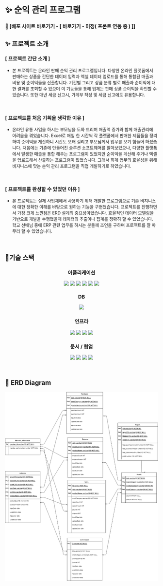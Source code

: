 # ✨ 순익 관리 프로그램

### 📢 [배포 사이트 바로가기 - [ 바로가기 - 미정( 프론트 연동 중 ) ]]


## ✨ 프로젝트 소개

### [ 프로젝트 간단 소개 ]

- 본 프로젝트는 온라인 판매 순익 관리 프로그램입니다. 다양한 온라인 플랫폼에서 판매하는 상품을 간단한 데이터 입력과 엑셀 데이터 업로드를 통해 통합된 매출과 비용 및 순이익들을 산출합니다. 기간별 그리고 상품 분류 별로 매출과 순이익에 대한 결과를 조회할 수 있으며 이 기능들을 통해 업체는 판매 상품 순이익을 확인할 수 있습니다. 또한 매년 세금 신고시, 가계부 작성 및 세금 신고에도 유용합니다.
  
  <br/>

### [ 프로젝트를 처음 기획을 생각한 이유 ]

- 온라인 유통 사업을 하시는 부모님을 도와 드리며 매출액 증가와 함께 매출관리에 어려움을 겪었습니다. Excel로 매일 한 시간씩 각 플랫폼에서 판매한 제품들을 정리하여 순이익을 계산하니 시간도 오래 걸리고 부모님께서 업무를 보기 힘들어 하셨습니다. 처음에는 기존에 만들어진 솔루션 소프트웨어를 알아보았으나, 다양한 플랫폼에서 발생한 매출을 통합 해주는 프로그램이 있었지만 순이익을 계산해 주거나 엑셀을 업로드해서 산출하는 프로그램이 없었습니다. 그래서 회계 업무의 효율성을 위해 비지니스에 맞는 순익 관리 프로그램을 직접 개발하기로 하였습니다.

  <br/>

### [ 프로젝트를 완성할 수 있었던 이유 ]

- 본 프로젝트는 실제 사업체에서 사용하기 위해 개발한 프로그램으로 기존 비지니스에 대한 정확한 이해를 바탕으로 원하는 기능을 구현했습니다. 프로젝트를 진행하면서 가장 크게 느낀점은 ERD 설계의 중요성이었습니다. 효율적인 데이터 모델링을 기반으로 개발을 수행했을때 데이터의 추출이나 집계를 정확히 할 수 있었습니다. 학교 선배님 중에 ERP 관련 업무를 하시는 분들께 조언을 구하며 프로젝트를 잘 마무리 할 수 있었습니다. 


  <br/>

## 👨‍기술 스택

<h3 align="center">어플리케이션</h3>

<p align="center">

<img src="https://img.shields.io/badge/Java 17-008FC7?style=for-the-badge&logo=Java&logoColor=white"/>
<img src="https://img.shields.io/badge/spring 3-%236DB33F.svg?style=for-the-badge&logo=spring&logoColor=white"/>
<img src="https://img.shields.io/badge/Spring Security-6DB33F?style=for-the-badge&logo=Spring Security&logoColor=white"/>
<img src="https://img.shields.io/badge/-MyBatis-blue?style=for-the-badge"/>
<img src="https://img.shields.io/badge/Gradle-02303A?style=for-the-badge&logo=Gradle&logoColor=white"/>
<img src="https://img.shields.io/badge/RESTFUL API-%23DD0031.svg?style=for-the-badge&logo=redis&logoColor=white"/>

</p>


<h3 align="center">DB</h3>

<p align="center">  
<img src="https://img.shields.io/badge/mysql-%2300f.svg?style=for-the-badge&logo=mysql&logoColor=white"/>


</p>

<h3 align="center">인프라</h3>

<p align="center">   

<img src="https://img.shields.io/badge/docker-%230db7ed.svg?style=for-the-badge&logo=docker&logoColor=white"/>
<img src="https://img.shields.io/badge/Amazon EC2-FF9900?style=for-the-badge&logo=Amazon EC2&logoColor=white"/>
<img src="https://img.shields.io/badge/Amazon RDS-527FFF?style=for-the-badge&logo=Amazon RDS&logoColor=white"/>
<img src="https://img.shields.io/badge/GitHub Actions-2088FF?style=for-the-badge&logo=GitHub Actions&logoColor=white"/>


</p>

<h3 align="center">문서 / 협업</h3>

<p align="center">   

<img src="https://img.shields.io/badge/Notion-000000?style=for-the-badge&logo=Notion&logoColor=white"/>
<img src="https://img.shields.io/badge/Git-F05032.svg?style=for-the-badge&logo=Git&logoColor=white"/>
<img src="https://img.shields.io/badge/GitHub-181717.svg?style=for-the-badge&logo=GitHub&logoColor=white"/>
<img src="https://img.shields.io/badge/Postman-FF6C37.svg?style=for-the-badge&logo=Postman&logoColor=white"/>

</p>

<br>



## 🎨 ERD Diagram
![ERD](images/ERDdiagram.png)

<br>
